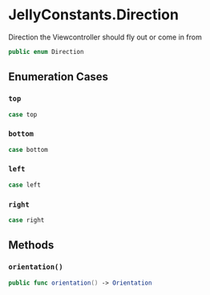 # JellyConstants.Direction

Direction the Viewcontroller should fly out or come in from

``` swift
public enum Direction 
```

## Enumeration Cases

### `top`

``` swift
case top
```

### `bottom`

``` swift
case bottom
```

### `left`

``` swift
case left
```

### `right`

``` swift
case right
```

## Methods

### `orientation()`

``` swift
public func orientation() -> Orientation 
```
